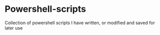 # Powershell-scripts
Collection of powershell scripts I have written, or modified and saved for later use
